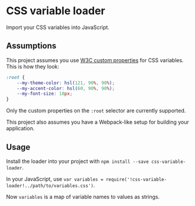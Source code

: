 # CSS variable loader

Import your CSS variables into JavaScript.

## Assumptions

This project assumes you use [W3C custom properties](https://www.w3.org/TR/css-variables/) for CSS variables. This is how they look:

```css
:root {
    --my-theme-color: hsl(121, 90%, 90%);
    --my-accent-color: hsl(60, 90%, 90%);
    --my-font-size: 18px;
}
```

Only the custom properties on the `:root` selector are currently supported.

This project also assumes you have a Webpack-like setup for building your application.

## Usage

Install the loader into your project with `npm install --save css-variable-loader`.

In your JavaScript, use `var variables = require('!css-variable-loader!../path/to/variables.css')`.

Now `variables` is a map of variable names to values as strings.
